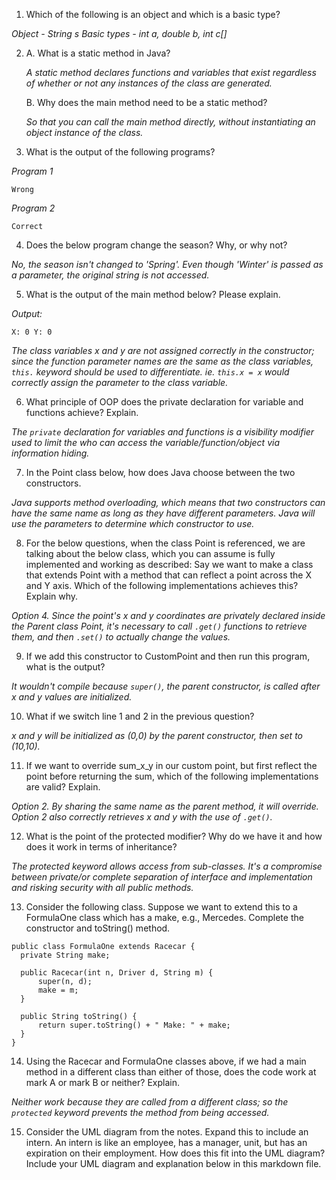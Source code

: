 1. Which of the following is an object and which is a basic type?

*Object - String s*
*Basic types - int a, double b, int c[]*

2. A. What is a static method in Java?

   *A static method declares functions and variables that exist regardless of whether or not any instances of the class are generated.*

    B. Why does the main method need to be a static method?

    *So that you can call the main method directly, without instantiating an object instance of the class.*

3. What is the output of the following programs?

  *Program 1*
  ```
  Wrong
  ```

  *Program 2*
  ```
  Correct
  ```

4. Does the below program change the season? Why, or why not?

  *No, the season isn't changed to 'Spring'. Even though 'Winter' is passed as a parameter, the original string is not accessed.*

5. What is the output of the main method below? Please explain.

  *Output:*
```
X: 0 Y: 0 
```
  *The class variables x and y are not assigned correctly in the constructor; since the function parameter names are the same as the class variables, ```this.``` keyword should be used to differentiate. ie. ```this.x = x``` would correctly assign the parameter to the class variable.*

6. What principle of OOP does the private declaration for variable and functions achieve? Explain.

  *The ```private``` declaration for variables and functions is a visibility modifier used to limit the who can access the variable/function/object via information hiding.*

7. In the Point class below, how does Java choose between the two constructors.

  *Java supports method overloading, which means that two constructors can have the same name as long as they have different parameters. Java will use the parameters to determine which constructor to use.*

8. For the below questions, when the class Point is referenced, we are talking about the below class, 
  which you can assume is fully implemented and working as described:
  Say we want to make a class that extends Point with a method that can reflect a point across the 
  X and Y axis. Which of the following implementations achieves this? Explain why. 

  *Option 4. Since the point's x and y coordinates are privately declared inside the Parent class Point, it's necessary to call ```.get()``` functions to retrieve them, and then ```.set()``` to actually change the values.*

9. If we add this constructor to CustomPoint and then run this program, what is the output?

  *It wouldn't compile because ```super()```, the parent constructor, is called after x and y values are initialized.*

10. What if we switch line 1 and 2 in the previous question?

  *x and y will be initialized as (0,0) by the parent constructor, then set to (10,10).*

11. If we want to override sum_x_y in our custom point, but first reflect the point before returning 
the sum, which of the following implementations are valid? Explain.

  *Option 2. By sharing the same name as the parent method, it will override. Option 2 also correctly retrieves x and y with the use of ```.get()```.*

12. What is the point of the protected modifier? Why do we have it and how does it work in terms of inheritance?

  *The protected keyword allows access from sub-classes. It's a compromise between private/or complete separation of interface and implementation and risking security with all public methods.*

13. Consider the following class. Suppose we want to extend this to a FormulaOne class which has a make, 
  e.g., Mercedes. Complete the constructor and toString() method.

  ```
public class FormulaOne extends Racecar {
    private String make;

    public Racecar(int n, Driver d, String m) {
        super(n, d);
        make = m; 
    }

    public String toString() {
        return super.toString() + " Make: " + make;
    }
}

  ```

14. Using the Racecar and FormulaOne classes above, if we had a main method in a different class than 
  either of those, does the code work at mark A or mark B or neither? Explain.

  *Neither work because they are called from a different class; so the ```protected``` keyword prevents the method from being accessed.*

15. Consider the UML diagram from the notes. Expand this to include an intern. An intern is like an 
  employee, has a manager, unit, but has an expiration on their employment. How does this fit into the 
  UML diagram? Include your UML diagram and explanation below in this markdown file.

